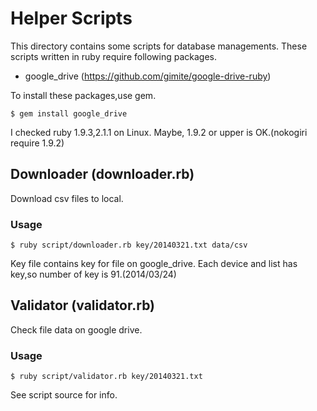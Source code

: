 # Helper Scripts
This directory contains some scripts for database managements.
These scripts written in ruby require following packages.

- google_drive (https://github.com/gimite/google-drive-ruby)

To install these packages,use gem.
```
$ gem install google_drive
```

I checked ruby 1.9.3,2.1.1 on Linux.
Maybe, 1.9.2 or upper is OK.(nokogiri require 1.9.2)

## Downloader (downloader.rb)
Download csv files to local.

### Usage

```
$ ruby script/downloader.rb key/20140321.txt data/csv
```

Key file contains key for file on google_drive.
Each device and list has key,so number of key is 91.(2014/03/24)

## Validator (validator.rb)

Check file data on google drive.

### Usage

```
$ ruby script/validator.rb key/20140321.txt
```

See script source for info.
